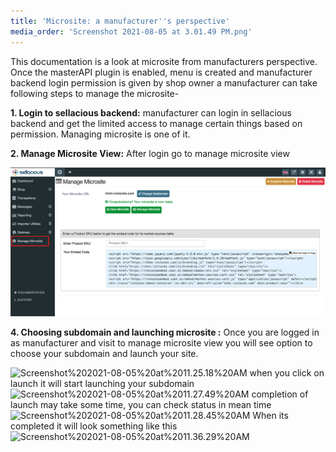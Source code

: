 ```yaml
---
title: 'Microsite: a manufacturer''s perspective'
media_order: 'Screenshot 2021-08-05 at 3.01.49 PM.png'
---
```


This documentation is a look at microsite from manufacturers perspective.
Once the masterAPI plugin is enabled, menu is created and manufacturer backend login permission is given by shop owner a manufacturer can take following steps to manage the microsite-

**1. Login to sellacious backend:** manufacturer can login in sellacious backend and get the limited access to manage certain things based on permission. Managing microsite is one of it.

**2. Manage Microsite View:** After login go to manage microsite view

![Screenshot%202021-08-05%20at%203.01.49%20PM](Screenshot%202021-08-05%20at%203.01.49%20PM.png "Screenshot%202021-08-05%20at%203.01.49%20PM")

**4. Choosing subdomain and launching microsite :** Once you are logged in as manufacturer and visit to manage microsite view you will see option to choose your subdomain and launch your site.

![Screenshot%202021-08-05%20at%2011.25.18%20AM](Screenshot%202021-08-05%20at%2011.25.18%20AM.png "Screenshot%202021-08-05%20at%2011.25.18%20AM")
when you click on launch it will start launching your subdomain
![Screenshot%202021-08-05%20at%2011.27.49%20AM](Screenshot%202021-08-05%20at%2011.27.49%20AM.png "Screenshot%202021-08-05%20at%2011.27.49%20AM")
completion of launch may take some time, you can check status in mean time
![Screenshot%202021-08-05%20at%2011.28.45%20AM](Screenshot%202021-08-05%20at%2011.28.45%20AM.png "Screenshot%202021-08-05%20at%2011.28.45%20AM")
When its completed it will look something like this
![Screenshot%202021-08-05%20at%2011.36.29%20AM](Screenshot%202021-08-05%20at%2011.36.29%20AM.png "Screenshot%202021-08-05%20at%2011.36.29%20AM")
